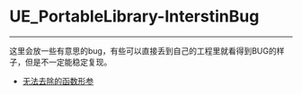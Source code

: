 # UE_PortableLibrary-InterstinBug
--------

这里会放一些有意思的bug，有些可以直接丢到自己的工程里就看得到BUG的样子，但是不一定能稳定复现。

- [无法去除的函数形参](https://github.com/2128cz/UE_PortableLibrary/blob/InterstingBUG/BUGFileList/FunctionCantRemoveParameter/WhatABugPlug-in.uasset)


